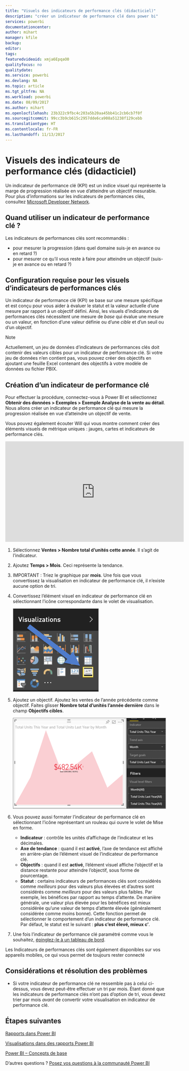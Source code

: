 ```yaml
---
title: "Visuels des indicateurs de performance clés (didacticiel)"
description: "créer un indicateur de performance clé dans power bi"
services: powerbi
documentationcenter: 
author: mihart
manager: kfile
backup: 
editor: 
tags: 
featuredvideoid: xmja6EpqaO0
qualityfocus: no
qualitydate: 
ms.service: powerbi
ms.devlang: NA
ms.topic: article
ms.tgt_pltfrm: NA
ms.workload: powerbi
ms.date: 08/09/2017
ms.author: mihart
ms.openlocfilehash: 23b322c9fbc4c203a5b20aa45bb41c2cb6cb7f0f
ms.sourcegitcommit: 99cc3b9cb615c2957dde6ca908a51238f129cebb
ms.translationtype: HT
ms.contentlocale: fr-FR
ms.lasthandoff: 11/13/2017
---
```

# <a name="kpi-visuals-tutorial"></a>Visuels des indicateurs de performance clés (didacticiel)
Un indicateur de performance clé (KPI) est un indice visuel qui représente la marge de progression réalisée en vue d’atteindre un objectif mesurable. Pour plus d’informations sur les indicateurs de performances clés, consultez [Microsoft Developer Network](https://msdn.microsoft.com/library/hh272050).

## <a name="when-to-use-a-kpi"></a>Quand utiliser un indicateur de performance clé ?
Les indicateurs de performances clés sont recommandés :

* pour mesurer la progression (dans quel domaine suis-je en avance ou en retard ?)
* pour mesurer ce qu’il vous reste à faire pour atteindre un objectif (suis-je en avance ou en retard ?)   

## <a name="kpi-visual-requirements"></a>Configuration requise pour les visuels d’indicateurs de performances clés
Un indicateur de performance clé (KPI) se base sur une mesure spécifique et est conçu pour vous aider à évaluer le statut et la valeur actuelle d’une mesure par rapport à un objectif défini. Ainsi, les visuels d’indicateurs de performances clés nécessitent une mesure de *base* qui évalue une mesure ou un valeur, en fonction d’une valeur définie ou d’une *cible* et d’un seuil ou d’un objectif.

> [!NOTE]
> Actuellement, un jeu de données d’indicateurs de performances clés doit contenir des valeurs cibles pour un indicateur de performance clé. Si votre jeu de données n’en contient pas, vous pouvez créer des objectifs en ajoutant une feuille Excel contenant des objectifs à votre modèle de données ou fichier PBIX.
> 
> 

## <a name="how-to-create-a-kpi"></a>Création d’un indicateur de performance clé
Pour effectuer la procédure, connectez-vous à Power BI et sélectionnez **Obtenir des données > Exemples > Exemple Analyse de la vente au détail**. Nous allons créer un indicateur de performance clé qui mesure la progression réalisée en vue d’atteindre un objectif de vente.

Vous pouvez également écouter Will qui vous montre comment créer des éléments visuels de métrique uniques : jauges, cartes et indicateurs de performance clés.

<iframe width="560" height="315" src="https://www.youtube.com/embed/xmja6EpqaO0?list=PL1N57mwBHtN0JFoKSR0n-tBkUJHeMP2cP" frameborder="0" allowfullscreen></iframe>

1. Sélectionnez **Ventes > Nombre total d’unités cette année**.  Il s’agit de l’indicateur.
2. Ajoutez **Temps > Mois**.  Ceci représente la tendance.
3. IMPORTANT : Triez le graphique par **mois**. Une fois que vous convertissez la visualisation en indicateur de performance clé, il n’existe aucune option de tri.
4. Convertissez l’élément visuel en indicateur de performance clé en sélectionnant l’icône correspondante dans le volet de visualisation.
   
    ![](media/power-bi-visualization-kpi/power-bi-kpi-icon.png)
5. Ajoutez un objectif. Ajoutez les ventes de l’année précédente comme objectif. Faites glisser **Nombre total d’unités l’année dernière** dans le champ **Objectifs cibles**.
   
    ![](media/power-bi-visualization-kpi/power-bi-kpi.png)
6. Vous pouvez aussi formater l’indicateur de performance clé en sélectionnant l’icône représentant un rouleau qui ouvre le volet de Mise en forme.
   
   * **Indicateur** : contrôle les unités d’affichage de l’indicateur et les décimales.
   * **Axe de tendance** : quand il est **activé**, l’axe de tendance est affiché en arrière-plan de l’élément visuel de l’indicateur de performance clé.  
   * **Objectifs** : quand il est **activé**, l’élément visuel affiche l’objectif et la distance restante pour atteindre l’objectif, sous forme de pourcentage.
   * **Statut** : certains indicateurs de performances clés sont considérés comme *meilleurs* pour des valeurs plus élevées et d’autres sont considérés comme *meilleurs* pour des valeurs plus faibles. Par exemple, les bénéfices par rapport au temps d’attente. De manière générale, une valeur plus élevée pour les bénéfices est mieux considérée qu’une valeur de temps d’attente élevée (généralement considérée comme moins bonne). Cette fonction permet de sélectionner le comportement d’un indicateur de performance clé. Par défaut, le statut est le suivant : **plus c’est élevé, mieux c’**.
7. Une fois l’indicateur de performance clé paramétré comme vous le souhaitez, [épinglez-le à un tableau de bord](service-dashboard-pin-tile-from-report.md).

Les Indicateurs de performances clés sont également disponibles sur vos appareils mobiles, ce qui vous permet de toujours rester connecté

## <a name="considerations-and-troubleshooting"></a>Considérations et résolution des problèmes
* Si votre indicateur de performance clé ne ressemble pas à celui ci-dessus, vous devez peut-être effectuer un tri par mois. Étant donné que les indicateurs de performance clés n’ont pas d’option de tri, vous devez trier par mois *avant* de convertir votre visualisation en indicateur de performance clé.

## <a name="next-steps"></a>Étapes suivantes
[Rapports dans Power BI](service-reports.md)

[Visualisations dans des rapports Power BI](power-bi-report-visualizations.md)

[Power BI – Concepts de base](service-basic-concepts.md)

D’autres questions ? [Posez vos questions à la communauté Power BI](http://community.powerbi.com/)

